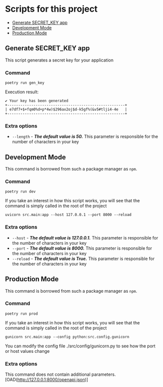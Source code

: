 # Scripts for this project

* [Generate SECRET_KEY app](#generate-secret_key-app)
* [Development Mode](#development-mode)
* [Production Mode](#production-mode)



## Generate SECRET_KEY app

This script generates a secret key for your application

### Command
```
poetry run gen_key
```

Execution result:
```
✔ Your key has been generated
+------------------------------------------------------+
| e7df7+$+fqm0%d+p*4w)$296ax2oj$d-k5gf%(&v5#tlji4-4e   |
+------------------------------------------------------+
```

### Extra options

* ``--length`` - ***The default value is 50.*** This parameter is responsible for the number of characters in your key

## Development Mode

This command is borrowed from such a package manager as ``npm``.

### Command
```
poetry run dev
```

If you take an interest in how this script works, you will see that the  command is simply called in the root of the project
 
```
uvicorn src.main:app --host 127.0.0.1 --port 8000 --reload
```

### Extra options

* ``--host`` - ***The default value is 127.0.0.1.*** This parameter is responsible for the number of characters in your key
* ``--port`` - ***The default value is 8000.*** This parameter is responsible for the number of characters in your key
* ``--reload`` - ***The default value is True.*** This parameter is responsible for the number of characters in your key

## Production Mode

This command is borrowed from such a package manager as ``npm``.

### Command
```
poetry run prod
```

If you take an interest in how this script works, you will see that the  command is simply called in the root of the project
 
```
gunicorn src.main:app --config python:src.config.gunicorn
```

You can modify the config file ./src/config/gunicorn.py to see how the port or host values change

### Extra options

This command does not contain additional parameters.
[OAD(http://127.0.0.1:8000/openapi.json)]